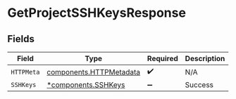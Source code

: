 # GetProjectSSHKeysResponse


## Fields

| Field                                                              | Type                                                               | Required                                                           | Description                                                        |
| ------------------------------------------------------------------ | ------------------------------------------------------------------ | ------------------------------------------------------------------ | ------------------------------------------------------------------ |
| `HTTPMeta`                                                         | [components.HTTPMetadata](../../models/components/httpmetadata.md) | :heavy_check_mark:                                                 | N/A                                                                |
| `SSHKeys`                                                          | [*components.SSHKeys](../../models/components/sshkeys.md)          | :heavy_minus_sign:                                                 | Success                                                            |